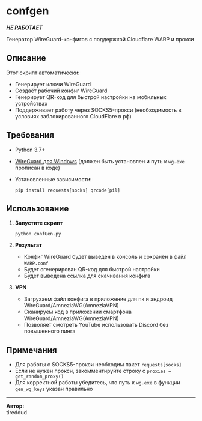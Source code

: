 # confgen

***НЕ РАБОТАЕТ***

Генератор WireGuard-конфигов с поддержкой Cloudflare WARP и прокси

## Описание

Этот скрипт автоматически:

- Генерирует ключи WireGuard
- Создаёт рабочий конфиг WireGuard
- Генерирует QR-код для быстрой настройки на мобильных устройствах
- Поддерживает работу через SOCKS5-прокси (необходимость в условиях заблокированного CloudFlare в рф)

## Требования

- Python 3.7+
- [WireGuard для Windows](https://www.wireguard.com/install/) (должен быть установлен и путь к `wg.exe` прописан в коде)
- Установленные зависимости:

  ```установка библиотек
  pip install requests[socks] qrcode[pil]
  ```

## Использование

1. **Запустите скрипт**

   ```запуск скрипта
   python confGen.py
   ```

1. **Результат**
   - Конфиг WireGuard будет выведен в консоль и сохранён в файл `WARP.conf`
   - Будет сгенерирован QR-код для быстрой настройки
   - Будет выведена ссылка для скачивания конфига

1. **VPN**
   - Загрухаем файл конфига в приложение для пк и андроид WireGuard/AmneziaWG(AmneziaVPN)
   - Сканируем код в приложении смартфона WireGuard/AmneziaWG(AmneziaVPN)
   - Позволяет смотреть YouTube использовать Discord без повышенного пинга

## Примечания

- Для работы с SOCKS5-прокси необходим пакет `requests[socks]`
- Если не нужен прокси, закомментируйте строку с `proxies = get_random_proxy()`
- Для корректной работы убедитесь, что путь к `wg.exe` в функции `gen_wg_keys` указан правильно

---

**Автор:**  
tireddud
